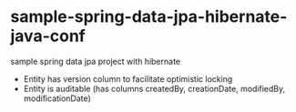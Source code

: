 # sample-spring-data-jpa-hibernate-java-conf
sample spring data jpa project with hibernate

- Entity has version column to facilitate optimistic locking
- Entity is auditable (has columns createdBy, creationDate, modifiedBy, modificationDate)
